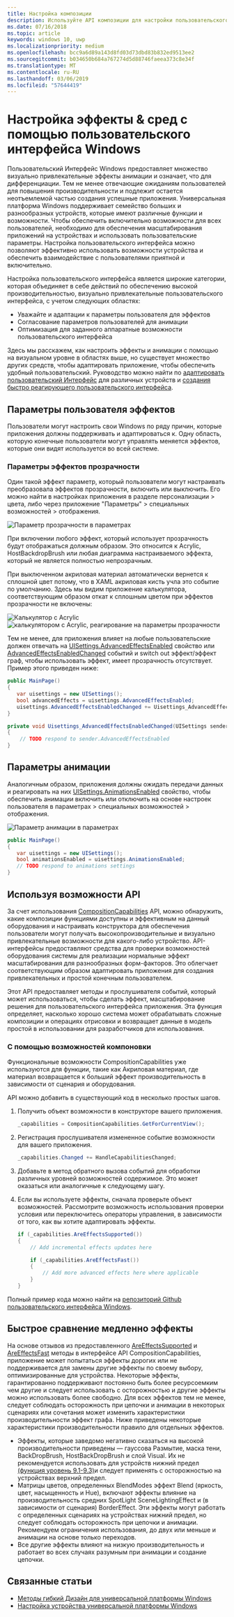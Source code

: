 ```yaml
---
title: Настройка композиции
description: Используйте API композиции для настройки пользовательского интерфейса, оптимизировать производительность и обеспечивать пользовательские настройки и характеристики устройства.
ms.date: 07/16/2018
ms.topic: article
keywords: windows 10, uwp
ms.localizationpriority: medium
ms.openlocfilehash: bcc9a6d89a143d8fd03d73dbd83b832ed9513ee2
ms.sourcegitcommit: b034650b684a767274d5d88746faeea373c8e34f
ms.translationtype: MT
ms.contentlocale: ru-RU
ms.lasthandoff: 03/06/2019
ms.locfileid: "57644419"
---
```

# <a name="tailoring-effects--experiences-using-windows-ui"></a>Настройка эффекты & сред с помощью пользовательского интерфейса Windows

Пользовательский Интерфейс Windows предоставляет множество визуально привлекательные эффекты анимации и означает, что для дифференциации. Тем не менее отвечающие ожиданиям пользователей для повышения производительности и подлежит остается неотъемлемой частью создания успешные приложения. Универсальная платформа Windows поддерживает семейство больших и разнообразных устройств, которые имеют различные функции и возможности. Чтобы обеспечить включительно возможности для всех пользователей, необходимо для обеспечения масштабирования приложений на устройствах и использовать пользовательские параметры. Настройка пользовательского интерфейса можно позволяют эффективно использовать возможности устройства и обеспечить взаимодействие с пользователями приятной и включительно.

Настройка пользовательского интерфейса является широкие категории, которая объединяет в себе действий по обеспечению высокой производительностью, визуально привлекательные пользовательского интерфейса, с учетом следующих областях:

- Уважайте и адаптации к параметры пользователя для эффектов
- Согласование параметров пользователей для анимации
- Оптимизация для заданного аппаратные возможности пользовательского интерфейса

Здесь мы расскажем, как настроить эффекты и анимации с помощью на визуальном уровне в областях выше, но существует множество других средств, чтобы адаптировать приложение, чтобы обеспечить удобный пользовательский. Руководство можно найти по [адаптировать пользовательский Интерфейс](/windows/uwp/design/layout/screen-sizes-and-breakpoints-for-responsive-design) для различных устройств и [создания быстро реагирующего пользовательского интерфейса](/windows/uwp/design/layout/responsive-design).

## <a name="user-effects-settings"></a>Параметры пользователя эффектов

Пользователи могут настроить свои Windows по ряду причин, которые приложения должны поддерживать и адаптироваться к. Одну область, которую конечные пользователи могут управлять меняется эффектов, которые они видят используется во всей системе.

### <a name="transparency-effects-settings"></a>Параметры эффектов прозрачности

Один такой эффект параметр, который пользователи могут настраивать преобразовала эффектов прозрачности, включить или выключить. Его можно найти в настройках приложения в разделе персонализации > цвета, либо через приложение "Параметры" > специальных возможностей > отображения.

![Параметр прозрачности в параметрах](images/tailoring-transparency-setting.png)

При включении любого эффект, который использует прозрачность будут отображаться должным образом. Это относится к Acrylic, HostBackdropBrush или любая диаграмма настраиваемого эффекта, который не является полностью непрозрачным.

При выключенном акриловая материал автоматически вернется к сплошной цвет потому, что в XAML акриловая кисть учла это событие по умолчанию. Здесь мы видим приложение калькулятора, соответствующим образом откат к сплошным цветом при эффектов прозрачности не включены:

![Калькулятор с Acrylic](images/tailoring-acrylic.png)
![калькулятором с Acrylic, реагирование на параметры прозрачности](images/tailoring-acrylic-fallback.png)

Тем не менее, для приложения влияет на любые пользовательские должен отвечать на [UISettings.AdvancedEffectsEnabled](https://docs.microsoft.com/uwp/api/windows.ui.viewmanagement.uisettings.advancedeffectsenabledchanged) свойство или [AdvancedEffectsEnabledChanged](https://docs.microsoft.com/uwp/api/windows.ui.viewmanagement.uisettings.advancedeffectsenabledchanged) событий и switch out эффект/эффект граф, чтобы использовать эффект, имеет прозрачность отсутствует. Пример этого приведен ниже:

```cs
public MainPage()
{
   var uisettings = new UISettings();
   bool advancedEffects = uisettings.AdvancedEffectsEnabled;
   uisettings.AdvancedEffectsEnabledChanged += Uisettings_AdvancedEffectsEnabledChanged;
}

private void Uisettings_AdvancedEffectsEnabledChanged(UISettings sender, object args)
{
    // TODO respond to sender.AdvancedEffectsEnabled
}
```

## <a name="animations-settings"></a>Параметры анимации

Аналогичным образом, приложения должны ожидать передачи данных и реагировать на них [UISettings.AnimationsEnabled](https://docs.microsoft.com/uwp/api/windows.ui.viewmanagement.uisettings.animationsenabled) свойство, чтобы обеспечить анимации включить или отключить на основе настроек пользователя в параметрах > специальных возможностей > отображения.

![Параметр анимации в параметрах](images/tailoring-animations-setting.png)

```cs
public MainPage()
{
   var uisettings = new UISettings();
   bool animationsEnabled = uisettings.AnimationsEnabled;
   // TODO respond to animations settings
}

```

## <a name="leveraging-the-capabilities-api"></a>Используя возможности API

За счет использования [CompositionCapabilities](/uwp/api/windows.ui.composition.compositioncapabilities) API, можно обнаружить, какие композиции функциями доступны и эффективным на данный оборудования и настраивать конструктора для обеспечения пользователи могут получать высокопроизводительные и визуально привлекательные возможности для какого-либо устройство. API-интерфейсы предоставляют средства для проверки возможностей оборудования системы для реализации нормальные эффект масштабирования для разнообразных форм-факторов. Это облегчает соответствующим образом адаптировать приложения для создания привлекательных и простой конечным пользователем.

Этот API предоставляет методы и прослушивателя событий, который может использоваться, чтобы сделать эффект, масштабирование решения для пользовательского интерфейса приложения. Эта функция определяет, насколько хорошо система может обрабатывать сложные композиции и операциях отрисовки и возвращает данные в модель простой в использовании для разработчиков для использования.

### <a name="using-composition-capabilities"></a>С помощью возможностей компоновки

Функциональные возможности CompositionCapabilities уже используются для функции, такие как Акриловая материал, где материал возвращается к больший эффект производительность в зависимости от сценария и оборудования.

API можно добавить в существующий код в несколько простых шагов.

1. Получить объект возможности в конструкторе вашего приложения.

    ```cs
    _capabilities = CompositionCapabilities.GetForCurrentView();
    ```

1. Регистрация прослушивателя измененное событие возможности для вашего приложения.

    ```cs
    _capabilities.Changed += HandleCapabilitiesChanged;
    ```

1. Добавьте в метод обратного вызова событий для обработки различных уровней возможностей содержимое. Это может оказаться или аналогичные к следующему шагу.
1. Если вы используете эффекты, сначала проверьте объект возможностей. Рассмотрите возможность использования проверки условия или переключитесь операторы управления, в зависимости от того, как вы хотите адаптировать эффекты.

    ```cs
    if (_capabilities.AreEffectsSupported())
    {
        // Add incremental effects updates here

        if (_capabilities.AreEffectsFast())
        {
            // Add more advanced effects here where applicable
        }
    }
    ```

Полный пример кода можно найти на [репозиторий Github пользовательского интерфейса Windows](https://github.com/Microsoft/WindowsUIDevLabs/tree/master/SampleGallery/Samples/SDK%2015063/CompCapabilities).

## <a name="fast-vs-slow-effects"></a>Быстрое сравнение медленно эффекты

На основе отзывов из предоставленного [AreEffectsSupported](/uwp/api/windows.ui.composition.compositioncapabilities.areeffectssupported) и [AreEffectsFast](/uwp/api/windows.ui.composition.compositioncapabilities.areeffectsfast) методы в интерфейсе API CompositionCapabilities, приложение может попытаться эффекты дорогих или не поддерживается для замены другие эффекты по своему выбору, оптимизированные для устройства. Некоторые эффекты, гарантированно поддерживают постоянно быть более ресурсоемким чем другие и следует использовать с осторожностью и другие эффекты можно использовать более свободно. Для всех эффектов тем не менее, следует соблюдать осторожность при цепочки и анимации в некоторых сценариях или сочетания может изменить характеристики производительности эффект графа. Ниже приведены некоторые характеристики производительности правило для отдельных эффектов.

- Эффекты, которые заведомо негативно сказаться на высокой производительности приведены — гауссова Размытие, маска тени, BackDropBrush, HostBackDropBrush и слой Visual. Их не рекомендуется использовать для устройств нижний предел [(функция уровень 9.1-9.3)](https://msdn.microsoft.com/library/windows/desktop/ff476876(v=vs.85).aspx)и следует применять с осторожностью на устройствах верхний предел.
- Матрицы цветов, определенных BlendModes эффект Blend (яркость, цвет, насыщенность и Hue), включают эффекты влияние на производительность средних SpotLight SceneLightingEffect и (в зависимости от сценария) BorderEffect. Эти эффекты могут работать с определенных сценариях на устройствах нижний предел, но следует соблюдать осторожность при цепочки и анимации. Рекомендуем ограничения использования, до двух или меньше и анимации на основе только переходов.
- Все другие эффекты влияют на низкую производительность и работает во всех случаях разумным при анимации и создание цепочки.

## <a name="related-articles"></a>Связанные статьи

- [Методы гибкий Дизайн для универсальной платформы Windows](https://docs.microsoft.com/windows/uwp/design/layout/responsive-design)
- [Настройка устройства универсальной платформы Windows](https://docs.microsoft.com/windows/uwp/design/layout/screen-sizes-and-breakpoints-for-responsive-design)
